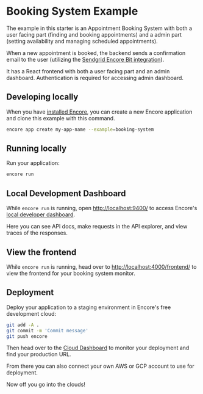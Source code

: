 # Booking System Example

The example in this starter is an Appointment Booking System with both a user facing part (finding and booking appointments) and a admin part (setting availability and managing scheduled appointments). 

When a new appointment is booked, the backend sends a confirmation email to the user (utilizing the [Sendgrid Encore Bit integration](https://github.com/encoredev/examples/tree/main/bits/sendgrid)).

It has a React frontend with both a user facing part and an admin dashboard. Authentication is required for accessing admin dashboard.

## Developing locally

When you have [installed Encore](https://encore.dev/docs/install), you can create a new Encore application and clone this example with this command.

```bash
encore app create my-app-name --example=booking-system
```

## Running locally

Run your application:
```bash
encore run
```

## Local Development Dashboard

While `encore run` is running, open <http://localhost:9400/> to access Encore's [local developer dashboard](https://encore.dev/docs/observability/dev-dash).

Here you can see API docs, make requests in the API explorer, and view traces of the responses.

## View the frontend

While `encore run` is running, head over to <http://localhost:4000/frontend/> to view the frontend for your booking system monitor.

## Deployment

Deploy your application to a staging environment in Encore's free development cloud:

```bash
git add -A .
git commit -m 'Commit message'
git push encore
```

Then head over to the [Cloud Dashboard](https://app.encore.dev) to monitor your deployment and find your production URL.

From there you can also connect your own AWS or GCP account to use for deployment.

Now off you go into the clouds!
